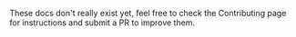 These docs don't really exist yet, feel free to check the Contributing page for instructions and submit a PR to improve them.